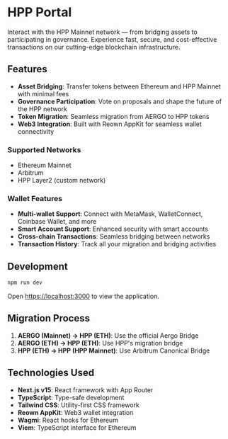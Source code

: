 # HPP Portal

Interact with the HPP Mainnet network — from bridging assets to participating in governance. Experience fast, secure, and cost-effective transactions on our cutting-edge blockchain infrastructure.

## Features

- **Asset Bridging**: Transfer tokens between Ethereum and HPP Mainnet with minimal fees
- **Governance Participation**: Vote on proposals and shape the future of the HPP network
- **Token Migration**: Seamless migration from AERGO to HPP tokens
- **Web3 Integration**: Built with Reown AppKit for seamless wallet connectivity

### Supported Networks

- Ethereum Mainnet
- Arbitrum
- HPP Layer2 (custom network)

### Wallet Features

- **Multi-wallet Support**: Connect with MetaMask, WalletConnect, Coinbase Wallet, and more
- **Smart Account Support**: Enhanced security with smart accounts
- **Cross-chain Transactions**: Seamless bridging between networks
- **Transaction History**: Track all your migration and bridging activities

## Development

```bash
npm run dev
```

Open [https://localhost:3000](https://localhost:3000) to view the application.

## Migration Process

1. **AERGO (Mainnet) → HPP (ETH)**: Use the official Aergo Bridge
2. **AERGO (ETH) → HPP (ETH)**: Use HPP's migration bridge
3. **HPP (ETH) → HPP (HPP Mainnet)**: Use Arbitrum Canonical Bridge

## Technologies Used

- **Next.js v15**: React framework with App Router
- **TypeScript**: Type-safe development
- **Tailwind CSS**: Utility-first CSS framework
- **Reown AppKit**: Web3 wallet integration
- **Wagmi**: React hooks for Ethereum
- **Viem**: TypeScript interface for Ethereum
